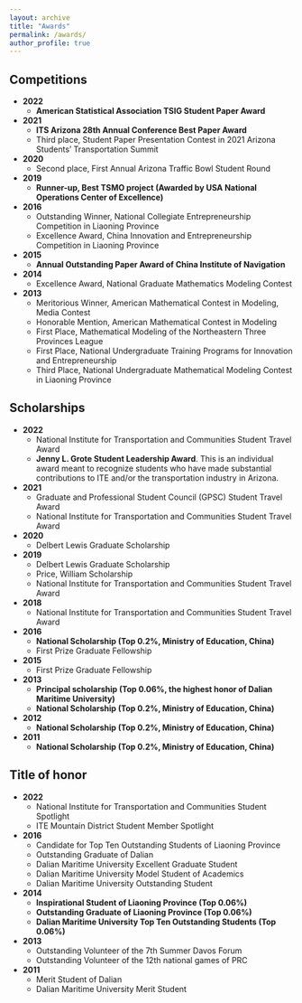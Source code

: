 ```yaml
---
layout: archive
title: "Awards"
permalink: /awards/
author_profile: true
---
```



## Competitions

* **2022**
  *  **American Statistical Association TSIG Student Paper Award**           
* **2021**
  *  **ITS Arizona 28th Annual Conference Best Paper Award**
  *  Third place, Student Paper Presentation Contest in 2021 Arizona Students’ Transportation Summit                                                     
* **2020**
  *  Second place, First Annual Arizona Traffic Bowl Student Round         
* **2019**
  *  **Runner-up, Best TSMO project (Awarded by USA National Operations Center of Excellence)**     
* **2016**    
  *  Outstanding Winner, National Collegiate Entrepreneurship Competition in Liaoning Province
  *  Excellence Award, China Innovation and Entrepreneurship Competition in Liaoning Province 
* **2015**    
  *  **Annual Outstanding Paper Award of China Institute of Navigation**                                                   
* **2014**    
  *  Excellence Award, National Graduate Mathematics Modeling Contest                                             
* **2013**    
  *  Meritorious Winner, American Mathematical Contest in Modeling, Media Contest  
  *  Honorable Mention, American Mathematical Contest in Modeling     
  *  First Place, Mathematical Modeling of the Northeastern Three Provinces League 
  *  First Place, National Undergraduate Training Programs for Innovation and Entrepreneurship
  *  Third Place, National Undergraduate Mathematical Modeling Contest in Liaoning Province                                                       



## Scholarships

* **2022** 
  *  National Institute for Transportation and Communities Student Travel Award
  *  **Jenny L. Grote Student Leadership Award**. This is an individual award meant to recognize students who have made substantial contributions to ITE and/or the transportation industry in Arizona.
* **2021**
  *  Graduate and Professional Student Council (GPSC) Student Travel Award   
  *  National Institute for Transportation and Communities Student Travel Award         
* **2020**
  *  Delbert Lewis Graduate Scholarship 
* **2019**
  *  Delbert Lewis Graduate Scholarship    
  *  Price, William Scholarship   
  *  National Institute for Transportation and Communities Student Travel Award    
* **2018**
  *  National Institute for Transportation and Communities Student Travel Award     
* **2016**    
  *  **National Scholarship (Top 0.2%, Ministry of Education, China)**
  *  First Prize Graduate Fellowship
* **2015**    
  *  First Prize Graduate Fellowship    
* **2013**    
  *  **Principal scholarship (Top 0.06%, the highest honor of Dalian Maritime University)** 
  *  **National Scholarship (Top 0.2%, Ministry of Education, China)**
* **2012**    
  *  **National Scholarship (Top 0.2%, Ministry of Education, China)**  
* **2011**    
  *  **National Scholarship (Top 0.2%, Ministry of Education, China)**  



## Title of honor

* **2022**
  *  National Institute for Transportation and Communities Student Spotlight
  *  ITE Mountain District Student Member Spotlight                                                      
* **2016**
  *  Candidate for Top Ten Outstanding Students of Liaoning Province                                                        
  *  Outstanding Graduate of Dalian
  *  Dalian Maritime University Excellent Graduate Student
  *  Dalian Maritime University Model Student of Academics 
  *  Dalian Maritime University Outstanding Student                                                                                                                    
* **2014**
  *  **Inspirational Student of Liaoning Province (Top 0.06%)** 
  *  **Outstanding Graduate of Liaoning Province (Top 0.06%)**
  *  **Dalian Maritime University Top Ten Outstanding Students (Top 0.06%)**                                                                                             
* **2013**
  *  Outstanding Volunteer of the 7th Summer Davos Forum                                                                          
  *  Outstanding Volunteer of the 12th national games of PRC                                                                                      
* **2011**
  *  Merit Student of Dalian
  *  Dalian Maritime University Merit Student                                                                                                                                     
